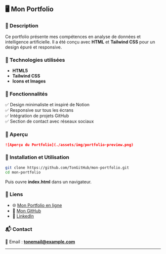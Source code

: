 ## 🖥️ Mon Portfolio

### 🌟 Description  
Ce portfolio présente mes compétences en analyse de données et intelligence artificielle. Il a été conçu avec **HTML** et **Tailwind CSS** pour un design épuré et responsive.

### 🎨 Technologies utilisées  
- **HTML5**  
- **Tailwind CSS**   
- **Icons et Images**   

### 🚀 Fonctionnalités  
✅ Design minimaliste et inspiré de Notion  
✅ Responsive sur tous les écrans  
✅ Intégration de projets GitHub  
✅ Section de contact avec réseaux sociaux  

### 📸 Aperçu  

```md
![Aperçu du Portfolio](./assets/img/portfolio-preview.png)
```

### 📂 Installation et Utilisation

```bash
git clone https://github.com/TonGitHub/mon-portfolio.git
cd mon-portfolio
```
Puis ouvre **index.html** dans un navigateur.

### 🔗 Liens  
- 🌐 [Mon Portfolio en ligne](https://ton-site.com)  
- 🐙 [Mon GitHub](https://github.com/Bryan-lk4)  
- 💼 [LinkedIn](https://www.linkedin.com/in/bryan-leke-a69b36260/)  

### 📬 Contact  
📧 Email : **tonemail@example.com**  

---

